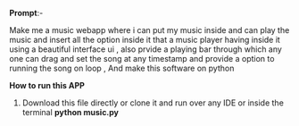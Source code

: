 **Prompt**:-

Make me a music webapp where i can put my music inside and can play the music and insert all the option inside it that a music player having inside it using a beautiful interface ui , also prvide a playing bar through which any one can drag and set the song at any timestamp and provide a option to running the song on loop , And make this software on python



**How to run this APP**

1. Download this file directly or clone it and run over any IDE or inside the terminal **python music.py**

